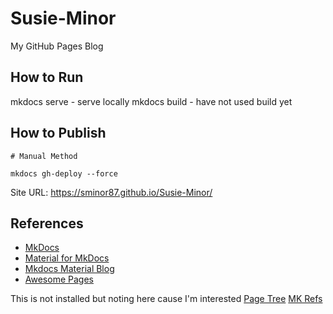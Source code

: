 # Susie-Minor

My GitHub Pages Blog

## How to Run

mkdocs serve - serve locally
mkdocs build - have not used build yet

## How to Publish

```!/bash
# Manual Method

mkdocs gh-deploy --force

```

Site URL: https://sminor87.github.io/Susie-Minor/

## References

- [MkDocs](https://www.mkdocs.org)
- [Material for MkDocs](https://squidfunk.github.io/mkdocs-material/)
- [Mkdocs Material Blog](https://squidfunk.github.io/mkdocs-material/blog/)
- [Awesome Pages](https://github.com/lukasgeiter/mkdocs-awesome-pages-plugin)

This is not installed but noting here cause I'm interested
[Page Tree](https://github.com/tombreit/mkdocs-pagetree-plugin)
[MK Refs](https://github.com/DerwenAI/mkrefs)
